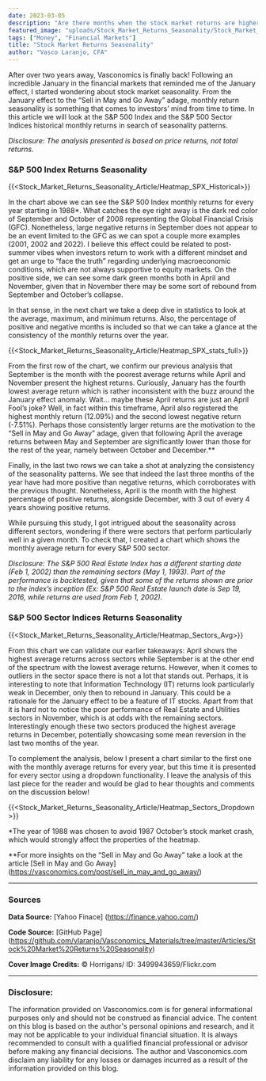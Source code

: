 ```yaml
---
date: 2023-03-05
description: "Are there months when the stock market returns are higher than usual?"
featured_image: "uploads/Stock_Market_Returns_Seasonality/Stock_Market_Returns_Seasonality_Cover.jpg"
tags: ["Money", "Financial Markets"]
title: "Stock Market Returns Seasonality"
author: "Vasco Laranjo, CFA"
---
```

After over two years away, Vasconomics is finally back! Following an incredible January in the financial markets that reminded me of the January effect, I started wondering about stock market seasonality. From the January effect to the “Sell in May and Go Away” adage, monthly return seasonality is something that comes to investors’ mind from time to time.  In this article we will look at the S&P 500 Index and the S&P 500 Sector Indices historical monthly returns in search of seasonality patterns.

*Disclosure: The analysis presented is based on price returns, not total returns.*

### S&P 500 Index Returns Seasonality

{{<Stock_Market_Returns_Seasonality_Article/Heatmap_SPX_Historical>}}

In the chart above we can see the S&P 500 Index monthly returns for every year starting in 1988*. What catches the eye right away is the dark red color of September and October of 2008 representing the Global Financial Crisis (GFC). Nonetheless, large negative returns in September does not appear to be an event limited to the GFC as we can spot a couple more examples (2001, 2002 and 2022). I believe this effect could be related to post-summer vibes when investors return to work with a different mindset and get an urge to “face the truth” regarding underlying macroeconomic conditions, which are not always supportive to equity markets. On the positive side, we can see some dark green months both in April and November, given that in November there may be some sort of rebound from September and October’s collapse.

In that sense, in the next chart we take a deep dive in statistics to look at the average, maximum, and minimum returns. Also, the percentage of positive and negative months is included so that we can take a glance at the consistency of the monthly returns over the year.

{{<Stock_Market_Returns_Seasonality_Article/Heatmap_SPX_stats_full>}}

From the first row of the chart, we confirm our previous analysis that September is the month with the poorest average returns while April and November present the highest returns. Curiously, January has the fourth lowest average return which is rather inconsistent with the buzz around the January effect anomaly. Wait… maybe these April returns are just an April Fool’s joke? Well, in fact within this timeframe, April also registered the highest monthly return (12.09%) and the second lowest negative return (-7.51%). Perhaps those consistently larger returns are the motivation to the “Sell in May and Go Away” adage, given that following April the average returns between May and September are significantly lower than those for the rest of the year, namely between October and December.**

Finally, in the last two rows we can take a shot at analyzing the consistency of the seasonality patterns. We see that indeed the last three months of the year have had more positive than negative returns, which corroborates with the previous thought. Nonetheless, April is the month with the highest percentage of positive returns, alongside December, with 3 out of every 4 years showing positive returns.

While pursuing this study, I got intrigued about the seasonality across different sectors, wondering if there were sectors that perform particularly well in a given month. To check that, I created a chart which shows the monthly average return for every S&P 500 sector.

*Disclosure: The S&P 500 Real Estate Index has a different starting date (Feb 1, 2002) than the remaining sectors (May 1, 1993). Part of the performance is backtested, given that some of the returns shown are prior to the index’s inception (Ex: S&P 500 Real Estate launch date is Sep 19, 2016, while returns are used from Feb 1, 2002).*


### S&P 500 Sector Indices Returns Seasonality

{{<Stock_Market_Returns_Seasonality_Article/Heatmap_Sectors_Avg>}}

From this chart we can validate our earlier takeaways: April shows the highest average returns across sectors while September is at the other end of the spectrum with the lowest average returns. However, when it comes to outliers in the sector space there is not a lot that stands out. Perhaps, it is interesting to note that Information Technology (IT) returns look particularly weak in December, only then to rebound in January. This could be a rationale for the January effect to be a feature of IT stocks. Apart from that it is hard not to notice the poor performance of Real Estate and Utilities sectors in November, which is at odds with the remaining sectors. Interestingly enough these two sectors produced the highest average returns in December, potentially showcasing some mean reversion in the last two months of the year.

To complement the analysis, below I present a chart similar to the first one with the monthly average returns for every year, but this time it is presented for every sector using a dropdown functionality. I leave the analysis of this last piece for the reader and would be glad to hear thoughts and comments on the discussion below!


{{<Stock_Market_Returns_Seasonality_Article/Heatmap_Sectors_Dropdown>}}

*The year of 1988 was chosen to avoid 1987 October’s stock market crash, which would strongly affect the properties of the heatmap.

**For more insights on the “Sell in May and Go Away” take a look at the article [Sell in May and Go Away] (https://vasconomics.com/post/sell_in_may_and_go_away/)

---
### Sources

**Data Source:** [Yahoo Finace] (https://finance.yahoo.com/)

**Code Source:** 
[GitHub Page] (https://github.com/vlaranjo/Vasconomics_Materials/tree/master/Articles/Stock%20Market%20Returns%20Seasonality)

**Cover Image Credits:**  © Horrigans/ ID: 3499943659/Flickr.com

---
### Disclosure: 

The information provided on Vasconomics.com is for general informational purposes only and should not be construed as financial advice. The content on this blog is based on the author's personal opinions and research, and it may not be applicable to your individual financial situation. It is always recommended to consult with a qualified financial professional or advisor before making any financial decisions. The author and Vasconomics.com disclaim any liability for any losses or damages incurred as a result of the information provided on this blog.